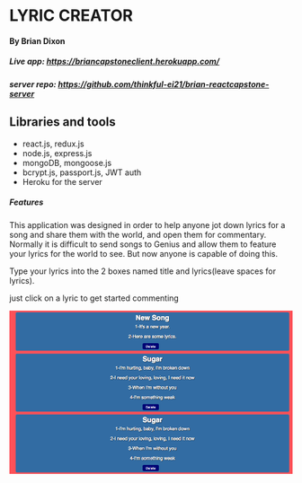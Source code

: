 # LYRIC CREATOR

#### By Brian Dixon

##### Live app: https://briancapstoneclient.herokuapp.com/
##### server repo: https://github.com/thinkful-ei21/brian-reactcapstone-server

## Libraries and tools
- react.js, redux.js
- node.js, express.js
- mongoDB, mongoose.js
- bcrypt.js, passport.js, JWT auth
- Heroku for the server



##### Features
 This application was designed in order to help anyone jot down lyrics for a song and share them with the world, and open them for commentary. Normally it is difficult to send songs to Genius and allow them to feature your lyrics for the world to see. But now anyone is capable of doing this.

Type your lyrics into the 2 boxes named title and lyrics(leave spaces for lyrics).

just click on a lyric to get started commenting

![](img2.png)
